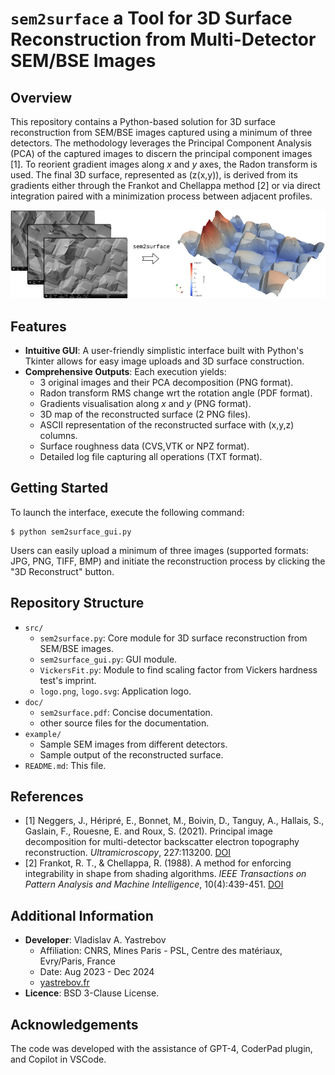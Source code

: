 # `sem2surface` a Tool for 3D Surface Reconstruction from Multi-Detector SEM/BSE Images

## Overview

This repository contains a Python-based solution for 3D surface reconstruction from SEM/BSE images captured using a minimum of three detectors. The methodology leverages the Principal Component Analysis (PCA) of the captured images to discern the principal component images [1]. To reorient gradient images along $x$ and $y$ axes, the Radon transform is used. The final 3D surface, represented as \(z(x,y)\), is derived from its gradients either through the Frankot and Chellappa method [2] or via direct integration paired with a minimization process between adjacent profiles.

![3D Surface Reconstruction from milti-detector SEM](explication.png)

## Features

- **Intuitive GUI**: A user-friendly simplistic interface built with Python's Tkinter allows for easy image uploads and 3D surface construction.
- **Comprehensive Outputs**: Each execution yields:
  - 3 original images and their PCA decomposition (PNG format).
  - Radon transform RMS change wrt the rotation angle (PDF format).
  - Gradients visualisation along $x$ and $y$ (PNG format).
  - 3D map of the reconstructed surface (2 PNG files).
  - ASCII representation of the reconstructed surface with \(x,y,z\) columns.
  - Surface roughness data (CVS,VTK or NPZ format).
  - Detailed log file capturing all operations (TXT format).

## Getting Started

To launch the interface, execute the following command:
```
$ python sem2surface_gui.py
```
Users can easily upload a minimum of three images (supported formats: JPG, PNG, TIFF, BMP) and initiate the reconstruction process by clicking the "3D Reconstruct" button.

## Repository Structure

- `src/`
  - `sem2surface.py`: Core module for 3D surface reconstruction from SEM/BSE images.
  - `sem2surface_gui.py`: GUI module.
  - `VickersFit.py`: Module to find scaling factor from Vickers hardness test's imprint.
  - `logo.png`, `logo.svg`: Application logo.
- `doc/`
  - `sem2surface.pdf`: Concise documentation.
  - other source files for the documentation.
- `example/`
  - Sample SEM images from different detectors.
  - Sample output of the reconstructed surface.
- `README.md`: This file.

## References

+ [1] Neggers, J., Héripré, E., Bonnet, M., Boivin, D., Tanguy, A., Hallais, S., Gaslain, F., Rouesne, E. and Roux, S. (2021). Principal image decomposition for multi-detector backscatter electron topography reconstruction. *Ultramicroscopy*, 227:113200. [DOI](https://doi.org/10.1016/j.ultramic.2020.113200)
+ [2] Frankot, R. T., & Chellappa, R. (1988). A method for enforcing integrability in shape from shading algorithms. *IEEE Transactions on Pattern Analysis and Machine Intelligence*, 10(4):439-451. [DOI](https://doi.org/10.1109/34.3909)

## Additional Information

- **Developer**: Vladislav A. Yastrebov
  - Affiliation: CNRS, Mines Paris - PSL, Centre des matériaux, Evry/Paris, France
  - Date: Aug 2023 - Dec 2024
  - [yastrebov.fr](https://yastrebov.fr)
- **Licence**: BSD 3-Clause License.

## Acknowledgements

The code was developed with the assistance of GPT-4, CoderPad plugin, and Copilot in VSCode.

